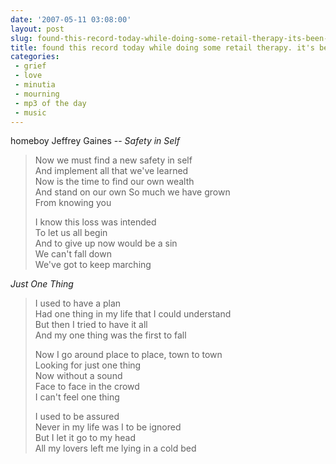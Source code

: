 ```yaml
---
date: '2007-05-11 03:08:00'
layout: post
slug: found-this-record-today-while-doing-some-retail-therapy-its-been-out-of-print-for-about-a-decade
title: found this record today while doing some retail therapy. it's been out of print for about a decade.
categories:
 - grief
 - love
 - minutia
 - mourning
 - mp3 of the day
 - music
---
```


homeboy Jeffrey Gaines -- _Safety in Self_

> Now we must find a new safety in self  
> And implement all that we've learned  
> Now is the time to find our own wealth  
> And stand on our own So much we have grown  
> From knowing you
>  
> I know this loss was intended  
> To let us all begin  
> And to give up now would be a sin  
> We can't fall down  
> We've got to keep marching

_Just One Thing_

> I used to have a plan  
> Had one thing in my life that I could understand  
> But then I tried to have it all  
> And my one thing was the first to fall
>
> Now I go around place to place, town to town  
> Looking for just one thing  
> Now without a sound  
> Face to face in the crowd  
> I can't feel one thing
>  
> I used to be assured  
> Never in my life was I to be ignored  
> But I let it go to my head  
> All my lovers left me lying in a cold bed
